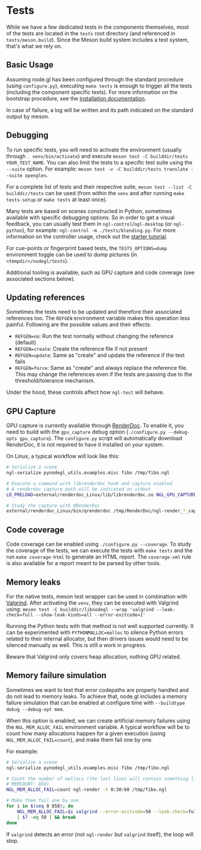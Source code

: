 # Tests

While we have a few dedicated tests in the components themselves, most of the
tests are located in the `tests` root directory (and referenced in
`tests/meson.build`). Since the Meson build system includes a test system,
that's what we rely on.


## Basic Usage

Assuming node.gl has been configured through the standard procedure (using
`configure.py`), executing `make tests` is enough to trigger all the tests
(including the component specific tests). For more information on the bootstrap
procedure, see the [installation documentation](/doc/howto/installation.md).

In case of failure, a log will be written and its path indicated on the
standard output by meson.


## Debugging

To run specific tests, you will need to activate the environment (usually
through `. venv/bin/activate`) and execute `meson test -C builddir/tests
YOUR_TEST_NAME`. You can also limit the tests to a specific test suite using
the `--suite` option. For example: `meson test -v -C builddir/tests translate
--suite opengles`.

For a complete list of tests and their respective suite, `meson test --list -C
builddir/tests` can be used (from within the `venv` and after running `make
tests-setup` or `make tests` at least once).

Many tests are based on scenes constructed in Python, sometimes available with
specific debugging options. So in order to get a visual feedback, you can
usually test them in `ngl-control`/`ngl-desktop` (or `ngl-python`), for
example: `ngl-control -m ./tests/blending.py`. For more information on the
controller usage, check out the [starter tutorial](/doc/tuto/start.md).

For cue-points or fingerprint based tests, the `TESTS_OPTIONS=dump` environment
toggle can be used to dump pictures (in `<tempdir>/nodegl/tests`).

Additional tooling is available, such as GPU capture and code coverage (see
associated sections below).


## Updating references

Sometimes the tests need to be updated and therefore their associated
references too. The `REFGEN` environment variable makes this operation less
painful. Following are the possible values and their effects:

- `REFGEN=no`: Run the test normally without changing the reference (default)
- `REFGEN=create`: Create the reference file if not present
- `REFGEN=update`: Same as "create" and update the reference if the test fails
- `REFGEN=force`: Same as "create" and always replace the reference file. This
  may change the references even if the tests are passing due to the
  threshold/tolerance mechanism.

Under the hood, these controls affect how `ngl-test` will behave.


## GPU Capture

GPU capture is currently available through [RenderDoc](https://renderdoc.org).
To enable it, you need to build with the `gpu_capture` debug option
(`./configure.py --debug-opts gpu_capture`). The `configure.py` script will
automatically download RenderDoc, it is not required to have it installed on
your system.

On Linux, a typical workflow will look like this:

```sh
# Serialize a scene
ngl-serialize pynodegl_utils.examples.misc fibo /tmp/fibo.ngl

# Execute a command with librenderdoc hook and capture enabled
# A renderdoc capture path will be indicated on stdout
LD_PRELOAD=external/renderdoc_Linux/lib/librenderdoc.so NGL_GPU_CAPTURE=yes ngl-render -t 0:30:60 -i /tmp/fibo.ngl

# Study the capture with QRenderDoc
external/renderdoc_Linux/bin/qrenderdoc /tmp/RenderDoc/ngl-render_*_capture.rdc
```


## Code coverage

Code coverage can be enabled using `./configure.py --coverage`. To study the
coverage of the tests, we can execute the tests with `make tests` and the run
`make coverage-html` to generate an HTML report. The `coverage-xml` rule is
also available for a report meant to be parsed by other tools.


## Memory leaks

For the native tests, meson test wrapper can be used in combination with
[Valgrind](https://www.valgrind.org/). After activating the `venv`, they can be
executed with Valgrind using: `meson test -C builddir/libnodegl --wrap
'valgrind --leak-check=full --show-leak-kinds=all --error-exitcode=1'`

Running the Python tests with that method is not well supported currently. It
can be experimented with `PYTHONMALLOC=malloc` to silence Python errors related
to their internal allocator, but then drivers issues would need to be silenced
manually as well. This is still a work in progress.

Beware that Valgrind only covers heap allocation, nothing GPU related.


## Memory failure simulation

Sometimes we want to test that error codepaths are properly handled and do not
lead to memory leaks. To achieve that, node.gl includes a memory failure
simulation that can be enabled at configure time with `--buildtype debug
--debug-opt mem`.

When this option is enabled, we can create artificial memory failures using the
`NGL_MEM_ALLOC_FAIL` environment variable. A typical workflow will be to count
how many allocations happen for a given execution (using
`NGL_MEM_ALLOC_FAIL=count`), and make them fail one by one.

For example:
```sh
# Serialize a scene
ngl-serialize pynodegl_utils.examples.misc fibo /tmp/fibo.ngl

# Count the number of mallocs (the last lines will contain something like
# MEMCOUNT: 858)
NGL_MEM_ALLOC_FAIL=count ngl-render -t 0:30:60 /tmp/fibo.ngl

# Make them fail one by one
for i in $(seq 0 858); do
    NGL_MEM_ALLOC_FAIL=$i valgrind --error-exitcode=50 --leak-check=full ngl-render -t 0:30:60 -i /tmp/fibo.ngl
    [ $? -eq 50 ] && break
done
```

If `valgrind` detects an error (not `ngl-render` but `valgrind` itself), the
loop will stop.
